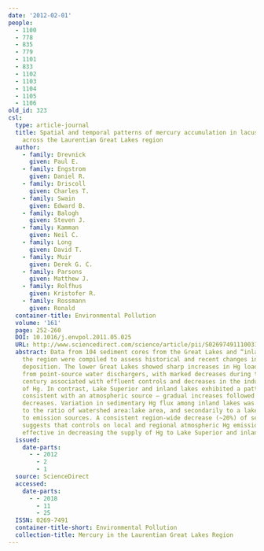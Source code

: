 ```yaml
---
date: '2012-02-01'
people:
  - 1100
  - 778
  - 835
  - 779
  - 1101
  - 833
  - 1102
  - 1103
  - 1104
  - 1105
  - 1106
old_id: 323
csl:
  type: article-journal
  title: Spatial and temporal patterns of mercury accumulation in lacustrine sediments
    across the Laurentian Great Lakes region
  author:
    - family: Drevnick
      given: Paul E.
    - family: Engstrom
      given: Daniel R.
    - family: Driscoll
      given: Charles T.
    - family: Swain
      given: Edward B.
    - family: Balogh
      given: Steven J.
    - family: Kamman
      given: Neil C.
    - family: Long
      given: David T.
    - family: Muir
      given: Derek G. C.
    - family: Parsons
      given: Matthew J.
    - family: Rolfhus
      given: Kristofer R.
    - family: Rossmann
      given: Ronald
  container-title: Environmental Pollution
  volume: '161'
  page: 252-260
  DOI: 10.1016/j.envpol.2011.05.025
  URL: http://www.sciencedirect.com/science/article/pii/S0269749111003125
  abstract: Data from 104 sediment cores from the Great Lakes and “inland lakes” in
    the region were compiled to assess historical and recent changes in mercury (Hg)
    deposition. The lower Great Lakes showed sharp increases in Hg loading c. 1850–1950
    from point-source water dischargers, with marked decreases during the past half
    century associated with effluent controls and decreases in the industrial use
    of Hg. In contrast, Lake Superior and inland lakes exhibited a pattern of Hg loading
    consistent with an atmospheric source – gradual increases followed by recent (post-1980)
    decreases. Variation in sedimentary Hg flux among inland lakes was primarily attributed
    to the ratio of watershed area:lake area, and secondarily to a lake’s proximity
    to emission sources. A consistent region-wide decrease (∼20%) of sediment-Hg flux
    suggests that controls on local and regional atmospheric Hg emissions have been
    effective in decreasing the supply of Hg to Lake Superior and inland lakes.
  issued:
    date-parts:
      - - 2012
        - 2
        - 1
  source: ScienceDirect
  accessed:
    date-parts:
      - - 2018
        - 11
        - 25
  ISSN: 0269-7491
  container-title-short: Environmental Pollution
  collection-title: Mercury in the Laurentian Great Lakes Region
---
```

